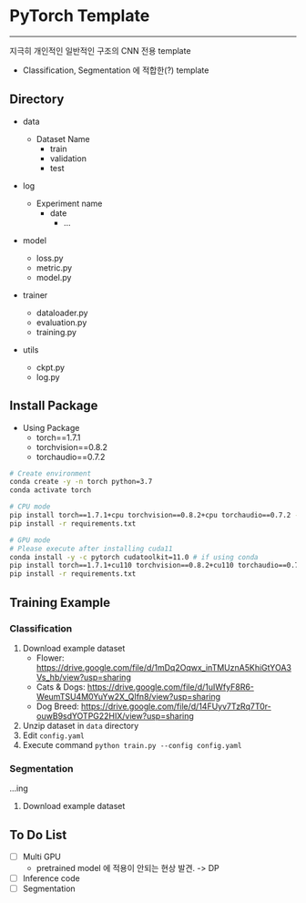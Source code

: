 # PyTorch Template

---

지극히 개인적인 일반적인 구조의 CNN 전용 template
- Classification, Segmentation 에 적합한(?) template

## Directory
- data
    - Dataset Name
        - train
        - validation
        - test

- log
    - Experiment name
        - date
            - ...

- model
    - loss.py
    - metric.py
    - model.py

- trainer
    - dataloader.py
    - evaluation.py
    - training.py

- utils
    - ckpt.py
    - log.py  


## Install Package
- Using Package
    - torch==1.7.1 
    - torchvision==0.8.2
    - torchaudio==0.7.2

``` bash
# Create environment
conda create -y -n torch python=3.7
conda activate torch

# CPU mode
pip install torch==1.7.1+cpu torchvision==0.8.2+cpu torchaudio==0.7.2 -f https://download.pytorch.org/whl/torch_stable.html
pip install -r requirements.txt

# GPU mode
# Please execute after installing cuda11
conda install -y -c pytorch cudatoolkit=11.0 # if using conda
pip install torch==1.7.1+cu110 torchvision==0.8.2+cu110 torchaudio==0.7.2 -f https://download.pytorch.org/whl/torch_stable.html
pip install -r requirements.txt
```


## Training Example 

### Classification
1. Download example dataset 
    - Flower: https://drive.google.com/file/d/1mDq2Oqwx_inTMUznA5KhiGtYOA3Vs_hb/view?usp=sharing
    - Cats & Dogs: https://drive.google.com/file/d/1uIWfyF8R6-WeumTSU4M0YuYw2X_QIfn8/view?usp=sharing
    - Dog Breed: https://drive.google.com/file/d/14FUyv7TzRq7T0r-ouwB9sdYOTPG22HIX/view?usp=sharing
2. Unzip dataset in `data` directory
3. Edit `config.yaml`
4. Execute command `python train.py --config config.yaml`

### Segmentation
...ing
1. Download example dataset

## To Do List
- [ ] Multi GPU
    - pretrained model 에 적용이 안되는 현상 발견. -> DP
- [ ] Inference code
- [ ] Segmentation